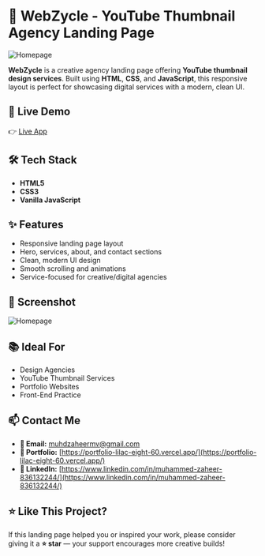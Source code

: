 # 🎯 WebZycle - YouTube Thumbnail Agency Landing Page

![Homepage](.images/t1.png)

**WebZycle** is a creative agency landing page offering **YouTube thumbnail design services**. Built using **HTML**, **CSS**, and **JavaScript**, this responsive layout is perfect for showcasing digital services with a modern, clean UI.

## 🚀 Live Demo

👉 [Live App](https://webzycle-thumbnail-agency.vercel.app/) <!-- Replace with actual link if hosted -->

## 🛠️ Tech Stack

- **HTML5**
- **CSS3**
- **Vanilla JavaScript**

## ✨ Features

- Responsive landing page layout
- Hero, services, about, and contact sections
- Clean, modern UI design
- Smooth scrolling and animations
- Service-focused for creative/digital agencies

## 📸 Screenshot

![Homepage](.images/t2.png)

## 📚 Ideal For

- Design Agencies
- YouTube Thumbnail Services
- Portfolio Websites
- Front-End Practice

## 📫 Contact Me

- **📧 Email:** muhdzaheermv@gmail.com  
- **🔗 Portfolio:** [https://portfolio-lilac-eight-60.vercel.app/](https://portfolio-lilac-eight-60.vercel.app/)  
- **💼 LinkedIn:** [https://www.linkedin.com/in/muhammed-zaheer-836132244/](https://www.linkedin.com/in/muhammed-zaheer-836132244/)

## ⭐ Like This Project?

If this landing page helped you or inspired your work, please consider giving it a **⭐ star** — your support encourages more creative builds!

